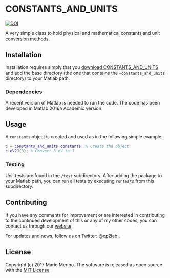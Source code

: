 CONSTANTS_AND_UNITS
===================

[![DOI](https://zenodo.org/badge/84933945.svg)](https://zenodo.org/badge/latestdoi/84933945)

A very simple class to hold physical and mathematical constants and unit
conversion methods.

## Installation

Installation requires simply that you 
[download CONSTANTS_AND_UNITS](https://github.com/mariomerinomartinez/constants_and_units/archive/master.zip) 
and add the base directory (the one that contains the `+constants_and_units` 
directory) to your Matlab path.

### Dependencies

A recent version of Matlab is needed to run the code. 
The code has been developed in Matlab 2016a Academic version. 
 
## Usage
 
A `constants` object is created and used as in the following simple example:

```Matlab
c = constants_and_units.constants; % Create the object
c.eV2J(3); % Convert 3 eV to J
```

### Testing

Unit tests are found in the `/test` subdirectory. After adding the package to
your Matlab path, you can run all tests by executing `runtests` from this 
subdirectory.

## Contributing

If you have any comments for improvement or 
are interested in contributing to the continued 
development of this or any of my other codes, you can contact us
through our [website](http://ep2.uc3m.es/). 

For updates and news, follow us on Twitter: [@ep2lab.](https://twitter.com/ep2lab).
  
## License

Copyright (c) 2017 Mario Merino. The software is released as open 
source with the [MIT License](LICENSE.md).


